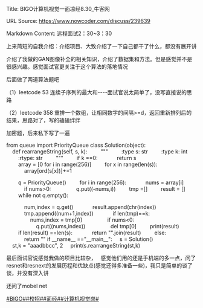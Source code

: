 Title: BIGO计算机视觉一面凉经8.30_牛客网

URL Source: https://www.nowcoder.com/discuss/239639

Markdown Content:
远程面试2：30~3：30

上来简短的自我介绍：介绍项目、大致介绍了一下自己都干了什么，都没有展开讲

介绍了我做的GAN图像补全的相关知识，介绍了数据集和方法。但是感觉并不是很感兴趣。感觉面试官更关注于这个算法的落地情况

后面做了两道算法题吧

（1）leetcode 53 连续子序列的最大和----面试官说太简单了，没写直接说的思路

（2）leetcode 358 重排一个数组，让相同数字的间隔\>\=d，返回重新排列后的结果，思路对了，写的磕磕绊绊

加密题，后来私下写了一遍

from queue import PriorityQueue
class Solution(object):
    def rearrangeString(self, s, k):
        """
        :type s: str
        :type k: int
        :rtype: str
        """
        if k \==0:
            return s
        array \= \[0 for i in range(256)\]
        for x in range(len(s)):
            array\[ord(s\[x\])\]+=1

        q \= PriorityQueue()
        for i in range(256):
            nums \= array\[i\]
            if nums\>0:
                q.put((-nums,i))
        tmp \=\[\]
        result \= \[\]
        while not q.empty():

            num,index \= q.get()
            result.append(chr(index))
            tmp.append((num+1,index))
            if len(tmp)==k:
                nums,index \= tmp\[0\]
                if nums<0:
                    q.put((nums,index))
                del tmp\[0\]
        print(result)
        if len(result) \==len(s):
            return "".join(result)
        else:
            return ""
if \_\_name\_\_ \=="\_\_main\_\_":
    s \= Solution()
    st,k \= "aaadbbcc", 2
    print(s.rearrangeString(st,k)

最后面试官说感觉我做的项目比较杂，   感觉他们用的还是手机端的多一点，问了resnet和resnext的发展历程和优缺点(感觉还得多准备一些)，我只是简单的谈了谈，并没有深入讲

还问了mobel net

[#BIGO#](https://www.nowcoder.com/enterprise/1019/discussion)[#校招#](https://www.nowcoder.com/creation/subject/d09b966a380b45ddaba9dc5a6bd5ee19)[#面经#](https://www.nowcoder.com/creation/subject/928d551be73f40db82c0ed83286c8783)[#计算机视觉岗#](https://www.nowcoder.com/creation/subject/7d4d0e589e5644ee9876f304b1c35762)
